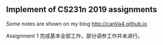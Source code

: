 ## Implement of CS231n 2019 assignments

Some notes are shown on my blog <http://canVa4.github.io>

Assignment 1 完成基本全部工作，部分调参工作并未进行。